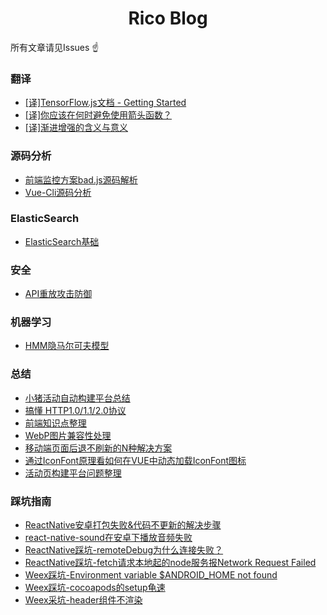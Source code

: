 <h1 align="center">Rico Blog</h1>

所有文章请见Issues ☝️

### 翻译
- [[译]TensorFlow.js文档 - Getting Started ](https://github.com/RicardoCao-Biker/RICO-BLOG/issues/13)
- [[译]你应该在何时避免使用箭头函数？](https://github.com/RicardoCao-Biker/RICO-BLOG/issues/12)
- [[译]渐进增强的含义与意义](https://github.com/RicardoCao-Biker/gold-miner/blob/translation/What-is-Progressive-Enhancement/TODO1/what-is-progressive-enhancement-and-why-it-matters.md)

### 源码分析
- [前端监控方案bad.js源码解析](https://github.com/RicardoCao-Biker/Front-End-Monitoring/blob/master/badjs-sourcedoce-explain.md)
- [Vue-Cli源码分析](https://github.com/RicardoCao-Biker/RICO-BLOG/issues/20)

### ElasticSearch
- [ElasticSearch基础](https://github.com/RicardoCao-Biker/RICO-BLOG/issues/23)

### 安全
- [API重放攻击防御](https://github.com/RicardoCao-Biker/RICO-BLOG/issues/2)

### 机器学习
- [HMM隐马尔可夫模型](https://github.com/RicardoCao-Biker/RICO-BLOG/issues/25)

### 总结
- [小猪活动自动构建平台总结](https://github.com/RicardoCao-Biker/RICO-BLOG/issues/22)
- [搞懂 HTTP1.0/1.1/2.0协议](https://github.com/RicardoCao-Biker/RICO-BLOG/issues/18)
- [前端知识点整理](https://github.com/RicardoCao-Biker/RICO-BLOG/issues/11)
- [WebP图片兼容性处理](https://github.com/RicardoCao-Biker/RICO-BLOG/issues/9)
- [移动端页面后退不刷新的N种解决方案](https://github.com/RicardoCao-Biker/RICO-BLOG/issues/17)
- [通过IconFont原理看如何在VUE中动态加载IconFont图标](https://github.com/RicardoCao-Biker/RICO-BLOG/issues/19)
- [活动页构建平台问题整理](https://github.com/RicardoCao-Biker/RICO-BLOG/issues/21)

### 踩坑指南
- [ReactNative安卓打包失败&代码不更新的解决步骤](https://github.com/RicardoCao-Biker/RICO-BLOG/issues/10)
- [react-native-sound在安卓下播放音频失败](https://github.com/RicardoCao-Biker/RICO-BLOG/issues/8)
- [ReactNative踩坑-remoteDebug为什么连接失败？](https://github.com/RicardoCao-Biker/RICO-BLOG/issues/7)
- [ReactNative踩坑-fetch请求本地起的node服务报Network Request Failed](https://github.com/RicardoCao-Biker/RICO-BLOG/issues/6)
- [Weex踩坑-Environment variable $ANDROID_HOME not found](https://github.com/RicardoCao-Biker/RICO-BLOG/issues/5)
- [Weex踩坑-cocoapods的setup龟速](https://github.com/RicardoCao-Biker/RICO-BLOG/issues/4)
- [Weex采坑-header组件不渲染](https://github.com/RicardoCao-Biker/RICO-BLOG/issues/3)
